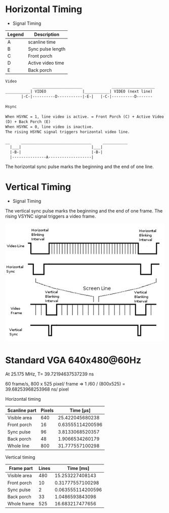 Horizontal Timing
=================

- Signal Timing

|Legend |Description         | 
|-------|--------------------|
|A      |scanline time       |
|B      |Sync pulse length   |
|C      |Front porch         |
|D      |Active video time   |
|E      |Back porch          |


```
Video
            ______________________             ___________________
___________| VIDEO                |___________| VIDEO (next line)
       |-C-|----------D-----------|-E-|   |-C-|----------D-------

Hsync

When HSYNC = 1, line video is active. = Front Porch (C) + Active Video (D) + Back Porch (E)
When HSYNC = 0, line video is inactive.
The rising HSYNC signal triggers horizontal video line.

__     _______________________________     ___________
  |___|                               |___| 
  |-B-|                               |-B-| 
  |---------------A-------------------|
```

The horizontal sync pulse marks the beginning and the end of one line.

Vertical Timing
===============

- Signal Timing

The vertical sync pulse marks the beginning and the end of one frame.
The rising VSYNC signal triggers a video frame.

![signal](vga-signal-format.png)

Standard VGA 640x480@60Hz
=========================

At 25.175 MHz, T= 39.72194637537239 ns

60 frame/s, 800 x 525 pixel/ frame => 1 /60 / (800x525) = 39.68253968253968 ns/ pixel

Horizontal timing

| Scanline part| Pixels | Time [µs]|
|--------------|--------|----------|
|Visible area  |640     |25.422045680238|
|Front porch   |16      |0.63555114200596|
|Sync pulse    |96      |3.8133068520357|
|Back porch    |48      |1.9066534260179|
|Whole line    |800     |31.777557100298|


Vertical timing

|Frame part     |Lines  |Time [ms]|
|---------------|-------|---------|
|Visible area   |480    |15.253227408143|
|Front porch    |10     |0.31777557100298|
|Sync pulse     |2      |0.063555114200596|
|Back porch     |33     |1.0486593843098|
|Whole frame    |525    |16.683217477656|
